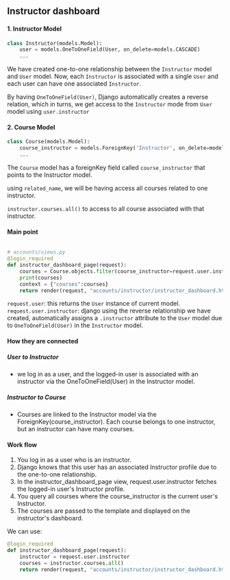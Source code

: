 ## Instructor dashboard

#### 1. Instructor Model

```py
class Instructor(models.Model):
    user = models.OneToOneField(User, on_delete=models.CASCADE)
    ...
```

We have created one-to-one relationship between the `Instructor` model and `User` model.
Now, each `Instructor` is associated with a single `User` and each user can have one associated `Instructor`.

By having `OneToOneField(User)`, Django automatically creates a reverse relation, which in turns, we get access to the `Instructor` mode from `User` model using `user.instructor`

#### 2. Course Model

```py
class Course(models.Model):
    course_instructor = models.ForeignKey('Instructor', on_delete=models.CASCADE, related_name="courses")
    ...
```

The `Course` model has a foreignKey field called `course_instructor` that points to the Instructor model.

using `related_name`, we will be having access all courses related to one instructor.

`instructor.courses.all()` to access to all course associated with that instructor.

#### Main point

```py

# accounts/views.py
@login_required
def instructor_dashboard_page(request):
    courses = Course.objects.filter(course_instructor=request.user.instructor)
    print(courses)
    context = {"courses":courses}
    return render(request, "accounts/instructor/instructor_dashboard.html", context)
```

`request.user`: this returns the `User` instance of current model.
`request.user.instructor`: django using the reverse relationship we have created, automatically assigns a `.instructor` attribute to the `User` model due to `OneToOneField(User)` in the `Instructor` model.

#### How they are connected

##### User to Instructor

- we log in as a user, and the logged-in user is associated with an instructor via the OneToOneField(User) in the Instructor model.

##### Instructor to Course

- Courses are linked to the Instructor model via the ForeignKey(course_instructor). Each course belongs to one instructor, but an instructor can have many courses.

#### Work flow

1. You log in as a user who is an instructor.
2. Django knows that this user has an associated Instructor profile due to the one-to-one relationship.
3. In the instructor_dashboard_page view, request.user.instructor fetches the logged-in user's Instructor profile.
4. You query all courses where the course_instructor is the current user's Instructor.
5. The courses are passed to the template and displayed on the instructor's dashboard.

We can use:

```py
@login_required
def instructor_dashboard_page(request):
    instructor = request.user.instructor
    courses = instructor.courses.all()
    return render(request, "accounts/instructor/instructor_dashboard.html", {"courses": courses})
```
